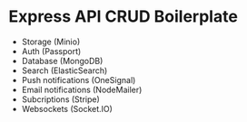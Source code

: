 # Express API CRUD Boilerplate

- Storage (Minio)
- Auth (Passport)
- Database (MongoDB)
- Search (ElasticSearch)
- Push notifications (OneSignal)
- Email notifications (NodeMailer)
- Subcriptions (Stripe)
- Websockets (Socket.IO)